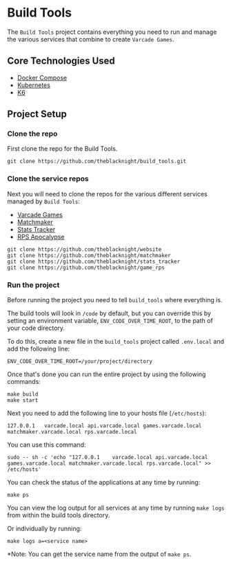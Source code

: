 # Build Tools

The `Build Tools` project contains everything you need to run and manage the various services that combine to create `Varcade Games`.

## Core Technologies Used

* [Docker Compose](https://docs.docker.com/compose/)
* [Kubernetes](https://kubernetes.io/)
* [K6](https://k6.io/)

## Project Setup

### Clone the repo

First clone the repo for the Build Tools.

```
git clone https://github.com/theblacknight/build_tools.git  
```

### Clone the service repos

Next you will need to clone the repos for the various different services managed by `Build Tools`:

* [Varcade Games](https://github.com/theblacknight/website)
* [Matchmaker](https://github.com/theblacknight/matchmaker)
* [Stats Tracker](https://github.com/theblacknight/stats_tracker)
* [RPS Apocalypse](https://github.com/theblacknight/game_rps)

```
git clone https://github.com/theblacknight/website
git clone https://github.com/theblacknight/matchmaker
git clone https://github.com/theblacknight/stats_tracker
git clone https://github.com/theblacknight/game_rps
```

### Run the project

Before running the project you need to tell `build_tools` where everything is.

The build tools will look in `/code` by default, but you can override this by setting an environment variable, `ENV_CODE_OVER_TIME_ROOT`, to the path of your code directory.

To do this, create a new file in the `build_tools` project called `.env.local` and add the following line:

```
ENV_CODE_OVER_TIME_ROOT=/your/project/directory
```

Once that's done you can run the entire project by using the following commands:

```
make build
make start
```

Next you need to add the following line to your hosts file (`/etc/hosts`):

```
127.0.0.1   varcade.local api.varcade.local games.varcade.local matchmaker.varcade.local rps.varcade.local
```

You can use this command:

```
sudo -- sh -c 'echo "127.0.0.1    varcade.local api.varcade.local games.varcade.local matchmaker.varcade.local rps.varcade.local" >> /etc/hosts'
```

You can check the status of the applications at any time by running:

```
make ps
```

You can view the log output for all services at any time by running `make logs` from within the build tools directory.

Or individually by running:

```
make logs a=<service name>
```

*Note: You can get the service name from the output of `make ps`.